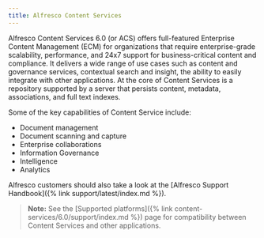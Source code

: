 ```yaml
---
title: Alfresco Content Services
---
```


Alfresco Content Services 6.0 (or ACS) offers full-featured Enterprise Content Management (ECM) for organizations that require enterprise-grade scalability, performance, and 24x7 support for business-critical content and compliance. It delivers a wide range of use cases such as content and governance services, contextual search and insight, the ability to easily integrate with other applications. At the core of Content Services is a repository supported by a server that persists content, metadata, associations, and full text indexes.

Some of the key capabilities of Content Service include:

* Document management
* Document scanning and capture
* Enterprise collaborations
* Information Governance
* Intelligence
* Analytics

Alfresco customers should also take a look at the [Alfresco Support Handbook]({% link support/latest/index.md %}).

> **Note:** See the [Supported platforms]({% link content-services/6.0/support/index.md %}) page for compatibility between Content Services and other applications.

